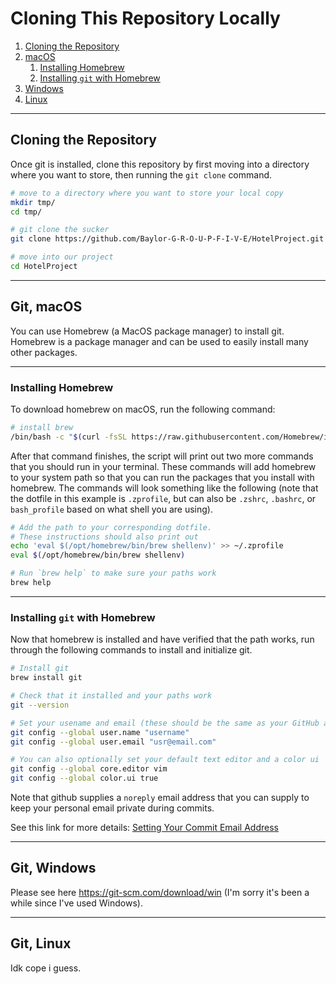 Cloning This Repository Locally
===============================

1.  [Cloning the Repository](#cloning-the-repository)
1.  [macOS](#git-macos)
    1.  [Installing Homebrew](#installing-homebrew)
    2.  [Installing `git` with Homebrew](#installing-git-with-homebrew)
1.  [Windows](#git-windows)
1.  [Linux](#git-linux)


-----


Cloning the Repository
----------------------

Once git is installed, clone this repository by first moving into a directory 
where you want to store, then running the `git clone` command.

```bash
# move to a directory where you want to store your local copy
mkdir tmp/
cd tmp/

# git clone the sucker
git clone https://github.com/Baylor-G-R-O-U-P-F-I-V-E/HotelProject.git

# move into our project
cd HotelProject
```

-----

Git, macOS
----------

You can use Homebrew (a MacOS package manager) to install git. Homebrew is
a package manager and can be used to easily install many other packages.


-----


### Installing Homebrew 

To download homebrew on macOS, run the following command:  


```bash
# install brew
/bin/bash -c "$(curl -fsSL https://raw.githubusercontent.com/Homebrew/install/HEAD/install.sh)"
```


After that command finishes, the script will print out two more commands that 
you should run in your terminal. These commands will add homebrew to your 
system path so that you can run the packages that you install with homebrew. 
The commands will look something like the following (note that the dotfile in 
this example is `.zprofile`, but can also be `.zshrc`, `.bashrc`, or `bash_profile` 
based on what shell you are using).  


```bash
# Add the path to your corresponding dotfile.
# These instructions should also print out
echo 'eval $(/opt/homebrew/bin/brew shellenv)' >> ~/.zprofile
eval $(/opt/homebrew/bin/brew shellenv)

# Run `brew help` to make sure your paths work
brew help
```


-----


### Installing `git` with Homebrew

Now that homebrew is installed and have verified that the path works, run 
through the following commands to install and initialize git.  


```bash
# Install git
brew install git

# Check that it installed and your paths work
git --version

# Set your usename and email (these should be the same as your GitHub account)
git config --global user.name "username"
git config --global user.email "usr@email.com"

# You can also optionally set your default text editor and a color ui
git config --global core.editor vim
git config --global color.ui true
```


Note that github supplies a `noreply` email address that you can supply to 
keep your personal email private during commits.  

See this link for more details: 
[Setting Your Commit Email Address](https://docs.github.com/en/account-and-profile/setting-up-and-managing-your-personal-account-on-github/managing-email-preferences/setting-your-commit-email-address)


-----


Git, Windows
------------

Please see here <https://git-scm.com/download/win> (I'm sorry it's been a while 
since I've used Windows).


-----


Git, Linux
----------

Idk cope i guess.
